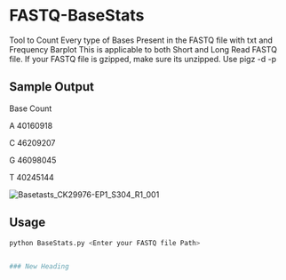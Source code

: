 # FASTQ-BaseStats
Tool to Count Every type of Bases Present in the FASTQ file with txt and Frequency Barplot 
This is applicable to both Short and Long Read FASTQ file. If your FASTQ file is gzipped, make sure its unzipped. Use pigz -d -p <no of threads> <your fastq file path>

## Sample Output 
Base    Count

A       40160918  

C       46209207

G       46098045

T       40245144

![Basetasts_CK29976-EP1_S304_R1_001](https://github.com/user-attachments/assets/d26f5e45-67bf-4346-903b-ba25155a0817)


## Usage
```sh
python BaseStats.py <Enter your FASTQ file Path>


### New Heading
